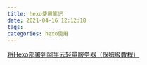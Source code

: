 ```yaml
---
title: hexo使用笔记
date: 2021-04-16 12:12:18
tags:
categories: hexo使用
---
```


[将Hexo部署到阿里云轻量服务器（保姆级教程）](https://hjxlog.com/posts/20191130a1.html)
[]()